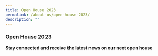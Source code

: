 ```yaml
---
title: Open House 2023
permalink: /about-us/open-house-2023/
description: ""
---
```

### **Open House 2023**

**Stay connected and receive the latest news on our next open house**